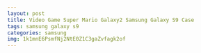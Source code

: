 ```yaml
---
layout: post
title: Video Game Super Mario Galaxy2 Samsung Galaxy S9 Case
tags: samsung galaxy s9
categories: samsung
img: 1k1mnE6PsmfNj2NtE0Z1C3gaZvfagk2of
---
```

